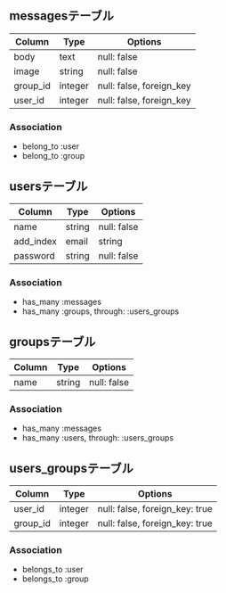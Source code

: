 

## messagesテーブル
|Column|Type|Options|
|------|----|-------|
|body|text|null: false|
|image|string|null: false|
|group_id|integer|null: false, foreign_key|
|user_id|integer|null: false, foreign_key|

### Association
- belong_to :user
- belong_to :group

## usersテーブル
|Column|Type|Options|
|------|----|-------|
|name|string|null: false|
|add_index|email|string|null: false, unique: true|
|password|string|null: false|

### Association
- has_many :messages
- has_many :groups, through: :users_groups


## groupsテーブル
|Column|Type|Options|
|------|----|-------|
|name|string|null: false|

### Association
- has_many :messages
- has_many :users, through: :users_groups

## users_groupsテーブル
|Column|Type|Options|
|------|----|-------|
|user_id|integer|null: false, foreign_key: true|
|group_id|integer|null: false, foreign_key: true|
### Association
- belongs_to :user
- belongs_to :group





